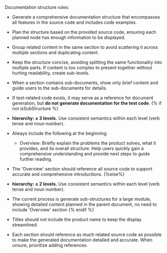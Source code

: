 Documentation structure rules:

- Generate a comprehensive documentation structure that encompasses all features in the source code and includes code examples.
- Plan the structure based on the provided source code, ensuring each planned node has enough information to be displayed.
- Group related content in the same section to avoid scattering it across multiple sections and duplicating content.
- Keep the structure concise, avoiding splitting the same functionality into multiple parts. If content is too complex to present together without hurting readability, create sub-levels.
- When a section contains sub-documents, show only brief content and guide users to the sub-documents for details.
- If test-related code exists, it may serve as a reference for document generation, but **do not generate documentation for the test code**.
{% if not isSubStructure %}
- **hierarchy: ≤ 3 levels.** Use consistent semantics within each level (verb tense and noun number).
- Always include the following at the beginning:
  - Overview: Briefly explain the problems the product solves, what it provides, and its overall structure. Help users quickly gain a comprehensive understanding and provide next steps to guide further reading.

- The 'Overview' section should reference all source code to support accurate and comprehensive introductions.
{%else%}
- **hierarchy: ≤ 2 levels.** Use consistent semantics within each level (verb tense and noun number).
- The current process is generate sub-structures for a large module, showing detailed content planned in the parent document, no need to include 'Overview' section
{% endif %}

- Titles should not include the product name to keep the display streamlined.
- Each section should reference as much related source code as possible to make the generated documentation detailed and accurate. When unsure, prioritize adding references.